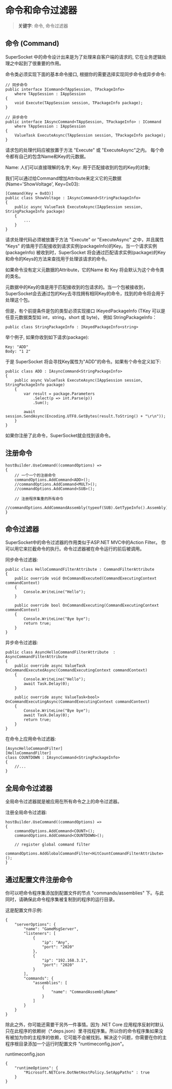 # 命令和命令过滤器

> __关键字__: 命令, 命令过滤器

## 命令 (Command)
SuperSocket 中的命令设计出来是为了处理来自客户端的请求的, 它在业务逻辑处理之中起到了很重要的作用。

命令类必须实现下面的基本命令接口, 根据你的需要选择实现同步命令或异步命令:

    // 同步命令
    public interface ICommand<TAppSession, TPackageInfo>
        where TAppSession : IAppSession
    {
        void Execute(TAppSession session, TPackageInfo package);
    }

    // 异步命令
    public interface IAsyncCommand<TAppSession, TPackageInfo> : ICommand
        where TAppSession : IAppSession
    {
        ValueTask ExecuteAsync(TAppSession session, TPackageInfo package);
    }

请求包的处理代码应被放置于方法 "Execute" 或 "ExecuteAsync"之内。
每个命令都有自己的包含Name和Key的元数据。

Name: 人们可以直接理解的名字;
Key: 用于匹配接收到的包的Key的对象;

我们可以通过给Command增加Attribute来定义它的元数据 (Name='ShowVoltage', Key=0x03):

    [Command(Key = 0x03)]
    public class ShowVoltage : IAsyncCommand<StringPackageInfo>
    {
        public async ValueTask ExecuteAsync(IAppSession session, StringPackageInfo package)
        {
            ...
        }
    }

请求处理代码必须被放置于方法 "Execute" or "ExecuteAsync" 之中，并且属性 "Keys" 的值用于匹配接收到请求实例(packageInfo)的Key。当一个请求实例(packageInfo) 被收到时，SuperSocket 将会通过匹配请求实例(package)的Key和命令的Keys的方法来查找用于处理该请求的命令。

如果命令没有定义元数据的Attribute，它的Name 和 Key 将会默认为这个命令类的类名。

元数据中的Key的值是用于匹配接收到的包请求的。当一个包被接收到，SuperSocket会去通过包的Key去寻找拥有相同Key的命令，找到的命令将会用于处理这个包。

但是，有个前提条件是包的类型必须实现接口 IKeyedPackageInfo<TKey> (TKey 可以是任意元数据类型如 int，string，short 或 byte)， 例如 StringPackageInfo：

    public class StringPackageInfo : IKeyedPackageInfo<string>


举个例子, 如果你收到如下请求(package):

    Key: "ADD"
    Body: "1 2"

于是 SuperSocket 将会寻找Key属性为"ADD"的命令。如果有个命令定义如下:

    public class ADD : IAsyncCommand<StringPackageInfo>
    {
        public async ValueTask ExecuteAsync(IAppSession session, StringPackageInfo package)
        {
            var result = package.Parameters
                .Select(p => int.Parse(p))
                .Sum();

            await session.SendAsync(Encoding.UTF8.GetBytes(result.ToString() + "\r\n"));
        }
    }

如果你注册了此命令，SuperSocket就会找到该命令。


## 注册命令

    hostBuilder.UseCommand((commandOptions) =>
    {
        // 一个一个的注册命令
        commandOptions.AddCommand<ADD>();
        //commandOptions.AddCommand<MULT>();
        //commandOptions.AddCommand<SUB>();

        // 注册程序集重的所有命令
        //commandOptions.AddCommandAssembly(typeof(SUB).GetTypeInfo().Assembly);
    }

## 命令过滤器

SuperSocket中的命令过滤器的作用类似于ASP.NET MVC中的Action Filter。
你可以用它来拦截命令的执行。命令过滤器被在命令运行的前后被调用。

同步命令过滤器:

    public class HelloCommandFilterAttribute : CommandFilterAttribute
    {
        public override void OnCommandExecuted(CommandExecutingContext commandContext)
        {
            Console.WriteLine("Hello");
        }

        public override bool OnCommandExecuting(CommandExecutingContext commandContext)
        {
            Console.WriteLine("Bye bye");
            return true;
        }
    }


异步命令过滤器:

    public class AsyncHelloCommandFilterAttribute  : AsyncCommandFilterAttribute
    {
        public override async ValueTask OnCommandExecutedAsync(CommandExecutingContext commandContext)
        {
            Console.WriteLine("Hello");
            await Task.Delay(0);
        }

        public override async ValueTask<bool> OnCommandExecutingAsync(CommandExecutingContext commandContext)
        {
            Console.WriteLine("Bye bye");
            await Task.Delay(0);
            return true;
        }
    }

在命令上应用命令过滤器:

    [AsyncHelloCommandFilter]
    [HelloCommandFilter]
    class COUNTDOWN : IAsyncCommand<StringPackageInfo>
    {
        //...
    }

## 全局命令过滤器

全局命令过滤器就是被应用在所有命令之上的命令过滤器。

注册全局命令过滤器:

    hostBuilder.UseCommand((commandOptions) =>
    {
        commandOptions.AddCommand<COUNT>();
        commandOptions.AddCommand<COUNTDOWN>();

        // register global command filter
        commandOptions.AddGlobalCommandFilter<HitCountCommandFilterAttribute>();
    }


## 通过配置文件注册命令

你可以吧命令程序集添加到配置文件的节点 "commands/assemblies" 下。与此同时，请确保此命令程序集被复制到的程序的运行目录。

这是配置文件示例:

    {
        "serverOptions": {
            "name": "GameMsgServer",
            "listeners": [
                {
                    "ip": "Any",
                    "port": "2020"
                },
                {
                    "ip": "192.168.3.1",
                    "port": "2020"
                }
            ],
            "commands": {
                "assemblies": [
                    {
                        "name": "CommandAssemblyName"
                    }
                ]
            }
        }
    }

除此之外，你可能还需要干另外一件事情。因为 .NET Core 应用程序反射时默认只在此程序的依赖树（*.deps.json）里寻找程序集。所以你的命令程序集如果没有被加为你的主程序的依赖，它可能不会被找到。解决这个问题，你需要在你的主程序根目录添加一个运行时配置文件 "runtimeconfig.json"。

runtimeconfig.json

    {
        "runtimeOptions": {
            "Microsoft.NETCore.DotNetHostPolicy.SetAppPaths" : true            
        }
    }